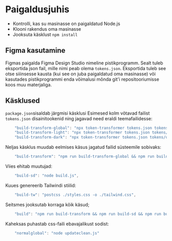 # Paigaldusjuhis

- Kontrolli, kas su masinasse on paigaldatud Node.js
- Klooni rakendus oma masinasse
- Jooksuta käsklust `npm install`

## Figma kasutamine

Figmas paigalda Figma Design Studio nimeline pistikprogramm. Sealt tuleb eksportida json fail, mille nimi peab olema `tokens.json`. Eksportida tuleb see otse siiinsesse kausta (kui see on juba paigaldatud oma masinasse) või kasutades pistikprogrammi enda võimalusi mõnda git'i repositooriumisse koos muu materjaliga.

## Käsklused

`package.json`sisaldab järgmisi käsklusi
Esimesed kolm võtavad failist `tokens.json` disainitookenid ning jagavad need eraldi teemafailidesse:

```javascript
    "build-transform-global": "npx token-transformer tokens.json tokens/global.json global",
    "build-transform-light": "npx token-transformer tokens.json tokens/light.json global,light,theme global",
    "build-transform-dark": "npx token-transformer tokens.json tokens/dark.json global,dark,theme global",
```

Neljas käsklus muudab eelmises käsus jagatud failid süsteemile sobivaks:

```javascript
    "build-transform": "npm run build-transform-global && npm run build-transform-light && npm run build-transform-dark",
```

Viies ehitab muutujad:

```javascript
    "build-sd": "node build.js",
```

Kuues genereerib Tailwindi stiilid:

```javascript
    "build-tw": "postcss ./styles.css -o ./tailwind.css",
```

Seitsmes jooksutab korraga kõik käsud;

```javascript
    "build": "npm run build-transform && npm run build-sd && npm run build-tw",
```

Kaheksas puhastab css-faili ebavajalikust sodist:

```javascript
    "normalglobal": "node updateclean.js"
```
